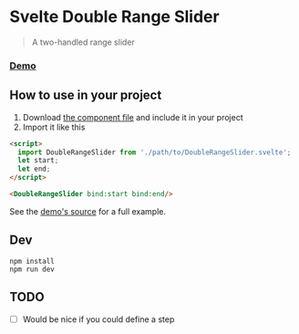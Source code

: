 Svelte Double Range Slider
===

> A two-handled range slider

### [Demo](https://mhkeller.github.io/svelte-double-range-slider)

## How to use in your project

1. Download [the component file](https://github.com/mhkeller/svelte-double-range-slider/blob/master/src/DoubleRangeSlider.svelte) and include it in your project
2. Import it like this

```html
<script>
  import DoubleRangeSlider from './path/to/DoubleRangeSlider.svelte';
  let start;
  let end;
</script>

<DoubleRangeSlider bind:start bind:end/>
```

See the [demo's source](https://github.com/mhkeller/svelte-double-range-slider/blob/master/src/App.svelte) for a full example.

## Dev

```
npm install
npm run dev
```

## TODO

- [ ]  Would be nice if you could define a step
